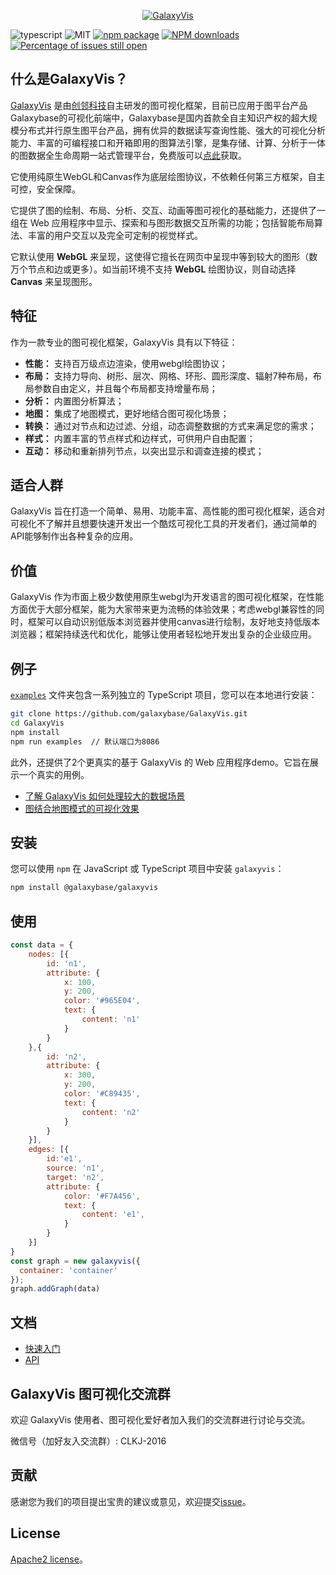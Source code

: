 <p>
    <p align="center">
        <a href="">
            <img alt="GalaxyVis" src="https://www.galaxybase.com/public/galaxyvis-logo-big.png">
        </a>
    </p>
</p>

![typescript](https://img.shields.io/badge/language-typescript-red.svg) ![MIT](https://img.shields.io/badge/license-Apache2-000000.svg) [![npm package](https://img.shields.io/npm/v/@galaxybase/galaxyvis.svg)](https://www.npmjs.com/package/@galaxybase/galaxyvis) [![NPM downloads](https://img.shields.io/npm/dm/@galaxybase/galaxyvis.svg)](https://npmjs.org/package/@galaxybase/galaxyvis) [![Percentage of issues still open](https://isitmaintained.com/badge/open/galaxybase/galaxyvis.svg)](http://isitmaintained.com/project/galaxybase/galaxyvis)

## 什么是GalaxyVis？

[GalaxyVis](https://galaxyvis.com/) 是由[创邻科技](https://www.galaxybase.com/)自主研发的图可视化框架，目前已应用于图平台产品Galaxybase的可视化前端中，Galaxybase是国内首款全自主知识产权的超大规模分布式并行原生图平台产品，拥有优异的数据读写查询性能、强⼤的可视化分析能⼒、丰富的可编程接⼝和开箱即用的图算法引擎，是集存储、计算、分析于一体的图数据全⽣命周期⼀站式管理平台，免费版可以[点此](https://www.galaxybase.com/download)获取。

它使用纯原生WebGL和Canvas作为底层绘图协议，不依赖任何第三方框架，自主可控，安全保障。

它提供了图的绘制、布局、分析、交互、动画等图可视化的基础能力，还提供了一组在 Web 应用程序中显示、探索和与图形数据交互所需的功能；包括智能布局算法、丰富的用户交互以及完全可定制的视觉样式。

它默认使用 **WebGL** 来呈现，这使得它擅长在网页中呈现中等到较大的图形（数万个节点和边或更多）。如当前环境不支持 **WebGL** 绘图协议，则自动选择 **Canvas** 来呈现图形。

## 特征
作为一款专业的图可视化框架，GalaxyVis 具有以下特征：

- **性能：** 支持百万级点边渲染，使用webgl绘图协议；
- **布局：** 支持力导向、树形、层次、网格、环形、圆形深度、辐射7种布局，布局参数自由定义，并且每个布局都支持增量布局；
- **分析：** 内置图分析算法；
- **地图：** 集成了地图模式，更好地结合图可视化场景；
- **转换：** 通过对节点和边过滤、分组，动态调整数据的方式来满足您的需求；
- **样式：** 内置丰富的节点样式和边样式，可供用户自由配置；
- **互动：** 移动和重新排列节点，以突出显示和调查连接的模式；

## 适合人群
GalaxyVis 旨在打造一个简单、易用、功能丰富、高性能的图可视化框架，适合对可视化不了解并且想要快速开发出一个酷炫可视化工具的开发者们，通过简单的API能够制作出各种复杂的应用。

## 价值

GalaxyVis 作为市面上极少数使用原生webgl为开发语言的图可视化框架，在性能方面优于大部分框架，能为大家带来更为流畅的体验效果；考虑webgl兼容性的同时，框架可以自动识别低版本浏览器并使用canvas进行绘制，友好地支持低版本浏览器；框架持续迭代和优化，能够让使用者轻松地开发出复杂的企业级应用。


## 例子
[`examples`](./examples) 文件夹包含一系列独立的 TypeScript 项目，您可以在本地进行安装：

```bash
git clone https://github.com/galaxybase/GalaxyVis.git
cd GalaxyVis
npm install
npm run examples  // 默认端口为8086
```

此外，还提供了2个更真实的基于 GalaxyVis 的 Web 应用程序demo。它旨在展示一个真实的用例。

- [了解 GalaxyVis 如何处理较大的数据场景](https://galaxyvis.com/demo/)
- [图结合地图模式的可视化效果](https://galaxyvis.com/demo/geo)

## 安装

您可以使用 `npm` 在 JavaScript 或 TypeScript 项目中安装 `galaxyvis`：

```bash
npm install @galaxybase/galaxyvis
```

## 使用

```javascript
const data = {
    nodes: [{
        id: 'n1',
        attribute: {
            x: 100,
            y: 200,
            color: '#965E04',
            text: {
                content: 'n1'
            }
        }
    },{
        id: 'n2',
        attribute: {
            x: 300,
            y: 200,
            color: '#C89435',
            text: {
                content: 'n2'
            }
        }
    }],
    edges: [{
        id:'e1',
        source: 'n1',
        target: 'n2',
        attribute: {
            color: '#F7A456',
            text: {
                content: 'e1',
            }
        }
    }]
}
const graph = new galaxyvis({
  container: 'container'
});
graph.addGraph(data)
```

## 文档

- [快速入门](https://galaxyvis.com/Quickstart)
- [API](https://galaxyvis.com/Graph)


## GalaxyVis 图可视化交流群

欢迎 GalaxyVis 使用者、图可视化爱好者加入我们的交流群进行讨论与交流。

微信号（加好友入交流群）: CLKJ-2016

## 贡献

感谢您为我们的项目提出宝贵的建议或意见，欢迎提交[issue](https://github.com/galaxybase/GalaxyVis/issues)。

## License
[Apache2 license](./LICENSE)。


    